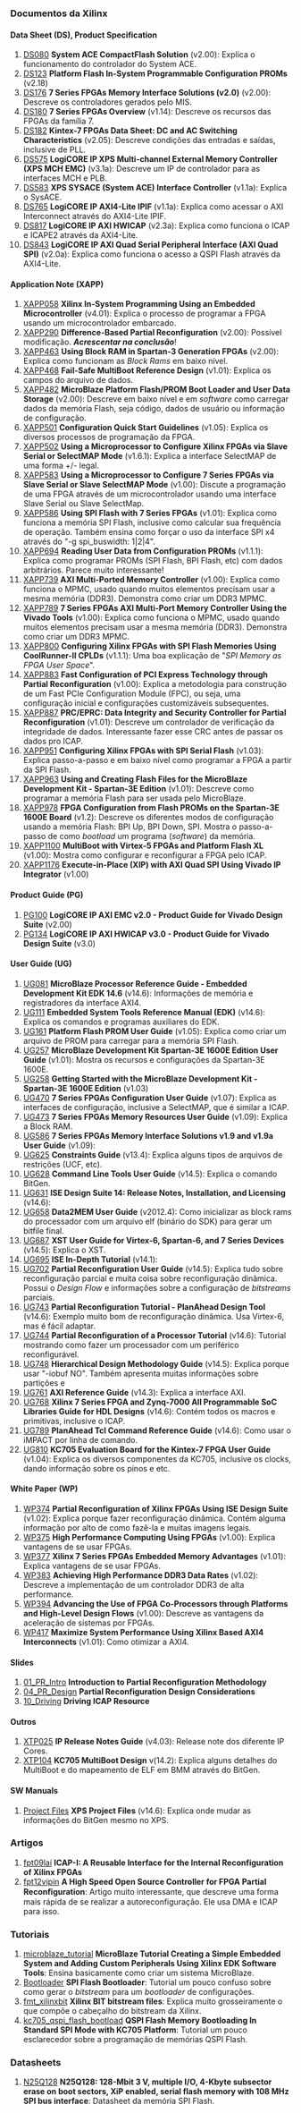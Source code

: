 ### Documentos da Xilinx
#### Data Sheet (DS), Product Specification
1. [DS080] **System ACE CompactFlash Solution** (v2.00): Explica o funcionamento do controlador do System ACE.
1. [DS123] **Platform Flash In-System Programmable Configuration PROMs** (v2.18)
2. [DS176] **7 Series FPGAs Memory Interface Solutions (v2.0)** (v2.00): Descreve os controladores gerados pelo MIS.
3. [DS180] **7 Series FPGAs Overview** (v1.14): Descreve os recursos das FPGAs da família 7.
4. [DS182] **Kintex-7 FPGAs Data Sheet: DC and AC Switching Characteristics** (v2.05): Descreve condições das entradas e saídas, inclusive de PLL.
5. [DS575] **LogiCORE IP XPS Multi-channel External Memory Controller (XPS MCH EMC)** (v3.1a): Descreve um IP de controlador para as interfaces MCH e PLB.
6. [DS583] **XPS SYSACE (System ACE) Interface Controller** (v1.1a): Explica o SysACE.
6. [DS765] **LogiCORE IP AXI4-Lite IPIF** (v1.1a): Explica como acessar o AXI Interconnect através do AXI4-Lite IPIF.
7. [DS817] **LogiCORE IP AXI HWICAP** (v2.3a): Explica como funciona o ICAP e ICAPE2 através da AXI4-Lite.
8. [DS843] **LogiCORE IP AXI Quad Serial Peripheral Interface (AXI Quad SPI)** (v2.0a): Explica como funciona o acesso a QSPI Flash através da AXI4-Lite.

#### Application Note (XAPP)
1. [XAPP058] **Xilinx In-System Programming Using an Embedded Microcontroller** (v4.01): Explica o processo de programar a FPGA usando um microcontrolador embarcado.
1. [XAPP290] **Difference-Based Partial Reconfiguration** (v2.00): Possível modificação. _**Acrescentar na conclusão**_!
2. [XAPP463] **Using Block RAM in Spartan-3 Generation FPGAs** (v2.00): Explica como funcionam as _Block Rams_ em baixo nível.
3. [XAPP468] **Fail-Safe MultiBoot Reference Design** (v1.01): Explica os campos do arquivo de dados.
3. [XAPP482] **MicroBlaze Platform Flash/PROM Boot Loader and User Data Storage** (v2.00): Descreve em baixo nível e em _software_ como carregar dados da memória Flash, seja código, dados de usuário ou informação de configuração.
4. [XAPP501] **Configuration Quick Start Guidelines** (v1.05): Explica os diversos processos de programação da FPGA.
4. [XAPP502] **Using a Microprocessor to Configure Xilinx FPGAs via Slave Serial or SelectMAP Mode** (v1.6.1): Explica a interface SelectMAP de uma forma +/- legal.
5. [XAPP583] **Using a Microprocessor to Configure 7 Series FPGAs via Slave Serial or Slave SelectMAP Mode** (v1.00): Discute a programação de uma FPGA através de um microcontrolador usando uma interface Slave Serial ou Slave SelectMap.
5. [XAPP586] **Using SPI Flash with 7 Series FPGAs** (v1.01): Explica como funciona a memória SPI Flash, inclusive como calcular sua frequência de operação. Também ensina como forçar o uso da interface SPI x4 através do "-g spi_buswidth: 1|2|4".
6. [XAPP694] **Reading User Data from Configuration PROMs** (v1.1.1): Explica como programar PROMs (SPI Flash, BPI Flash, etc) com dados arbitrários. Parece muito interessante!
5. [XAPP739] **AXI Multi-Ported Memory Controller** (v1.00): Explica como funciona o MPMC, usado quando muitos elementos precisam usar a mesma memória (DDR3). Demonstra como criar um DDR3 MPMC.
6. [XAPP789] **7 Series FPGAs AXI Multi-Port Memory Controller Using the Vivado Tools** (v1.00): Explica como funciona o MPMC, usado quando muitos elementos precisam usar a mesma memória (DDR3). Demonstra como criar um DDR3 MPMC.
6. [XAPP800] **Configuring Xilinx FPGAs with SPI Flash Memories Using CoolRunner-II CPLDs** (v1.1.1): Uma boa explicação de "_SPI Memory as FPGA User Space_".
7. [XAPP883] **Fast Configuration of PCI Express Technology through Partial Reconfiguration** (v1.00): Explica a metodologia para construção de um Fast PCIe Configuration Module (FPC), ou seja, uma configuração inicial e configurações customizáveis subsequentes.
8. [XAPP887] **PRC/EPRC: Data Integrity and Security Controller for Partial Reconfiguration** (v1.01): Descreve um controlador de verificação da integridade de dados. Interessante fazer esse CRC antes de passar os dados pro ICAP.
8. [XAPP951] **Configuring Xilinx FPGAs with SPI Serial Flash** (v1.03): Explica passo-a-passo e em baixo nível como programar a FPGA a partir da SPI Flash.
9. [XAPP963] **Using and Creating Flash Files for the MicroBlaze Development Kit - Spartan-3E Edition** (v1.01): Descreve como programar a memória Flash para ser usada pelo MicroBlaze.
10. [XAPP978] **FPGA Configuration from Flash PROMs on the Spartan-3E 1600E Board** (v1.2): Descreve os diferentes modos de configuração usando a memória Flash: BPI Up, BPI Down, SPI. Mostra o passo-a-passo de como _bootload_ um programa (_software_) da memória.
11. [XAPP1100] **MultiBoot with Virtex-5 FPGAs and Platform Flash XL** (v1.00): Mostra como configurar e reconfigurar a FPGA pelo ICAP.
12. [XAPP1176] **Execute-in-Place (XIP) with AXI Quad SPI Using Vivado IP Integrator** (v1.00)

#### Product Guide (PG)
1. [PG100] **LogiCORE IP AXI EMC v2.0 - Product Guide for Vivado Design Suite** (v2.00)
2. [PG134] **LogiCORE IP AXI HWICAP v3.0 - Product Guide for Vivado Design Suite** (v3.0)

#### User Guide (UG)
1. [UG081] **MicroBlaze Processor Reference Guide - Embedded Development Kit EDK 14.6** (v14.6): Informações de memória e registradores da interface AXI4.
1. [UG111] **Embedded System Tools Reference Manual (EDK)** (v14.6): Explica os comandos e programas auxiliares do EDK.
1. [UG161] **Platform Flash PROM User Guide** (v1.05): Explica como criar um arquivo de PROM para carregar para a memória SPI Flash.
2. [UG257] **MicroBlaze Development Kit Spartan-3E 1600E Edition User Guide** (v1.01): Mostra os recursos e configurações da Spartan-3E 1600E.
3. [UG258] **Getting Started with the MicroBlaze Development Kit - Spartan-3E 1600E Edition** (v1.03)
1. [UG470] **7 Series FPGAs Configuration User Guide** (v1.07): Explica as interfaces de configuração, inclusive a SelectMAP, que é similar a ICAP.
1. [UG473] **7 Series FPGAs Memory Resources User Guide** (v1.09): Explica a Block RAM.
1. [UG586] **7 Series FPGAs Memory Interface Solutions v1.9 and v1.9a User Guide** (v1.09):  
2. [UG625] **Constraints Guide** (v13.4): Explica alguns tipos de arquivos de restrições (UCF, etc).
2. [UG628] **Command Line Tools User Guide** (v14.5): Explica o comando BitGen.
3. [UG631] **ISE Design Suite 14: Release Notes, Installation, and Licensing** (v14.6):
3. [UG658] **Data2MEM User Guide** (v2012.4): Como inicializar as block rams do processador com um arquivo elf (binário do SDK) para gerar um bitfile final.
4. [UG687] **XST User Guide for Virtex-6, Spartan-6, and 7 Series Devices** (v14.5): Explica o XST.
3. [UG695] **ISE In-Depth Tutorial** (v14.1):
3. [UG702] **Partial Reconfiguration User Guide** (v14.5): Explica tudo sobre reconfiguração parcial e muita coisa sobre reconfiguração dinâmica. Possui o _Design Flow_ e informações sobre a configuração de _bitstreams_ parciais.
3. [UG743] **Partial Reconfiguration Tutorial - PlanAhead Design Tool** (v14.6): Exemplo muito bom de reconfiguração dinâmica. Usa Virtex-6, mas é fácil adaptar.
4. [UG744] **Partial Reconfiguration of a Processor Tutorial** (v14.6): Tutorial mostrando como fazer um processador com um periférico reconfigurável.
3. [UG748] **Hierarchical Design Methodology Guide** (v14.5): Explica porque usar "-iobuf NO". Também apresenta muitas informações sobre partições e 
4. [UG761] **AXI Reference Guide** (v14.3): Explica a interface AXI.
5. [UG768] **Xilinx 7 Series FPGA and Zynq-7000 All Programmable SoC Libraries Guide for HDL Designs** (v14.6): Contém todos os macros e primitivas, inclusive o ICAP.
5. [UG789] **PlanAhead Tcl Command Reference Guide** (v14.6): Como usar o iMPACT por linha de comando.
6. [UG810] **KC705 Evaluation Board for the Kintex-7 FPGA User Guide** (v1.04): Explica os diversos componentes da KC705, inclusive os clocks, dando informação sobre os pinos e etc.

#### White Paper (WP)
1. [WP374] **Partial Reconfiguration of Xilinx FPGAs Using ISE Design Suite** (v1.02): Explica porque fazer reconfiguração dinâmica. Contém alguma informação por alto de como fazê-la e muitas imagens legais.
2. [WP375] **High Performance Computing Using FPGAs** (v1.00): Explica vantagens de se usar FPGAs.
2. [WP377] **Xilinx 7 Series FPGAs Embedded Memory Advantages** (v1.01): Explica vantagens de se usar FPGAs.
2. [WP383] **Achieving High Performance DDR3 Data Rates** (v1.02): Descreve a implementação de um controlador DDR3 de alta performance.
2. [WP394] **Advancing the Use of FPGA Co-Processors through Platforms and High-Level Design Flows** (v1.00): Descreve as vantagens da aceleração de sistemas por FPGAs.
3. [WP417] **Maximize System Performance Using Xilinx Based AXI4 Interconnects** (v1.01): Como otimizar a AXI4.
 
#### Slides
1. [01_PR_Intro] **Introduction to Partial Reconfiguration Methodology**
2. [04_PR_Design] **Partial Reconfiguration Design Considerations**
3. [10_Driving] **Driving ICAP Resource**

#### Outros
1. [XTP025] **IP Release Notes Guide** (v4.03): Release note dos diferente IP Cores.
2. [XTP104] **KC705 MultiBoot Design** v(14.2): Explica alguns detalhes do MultiBoot e do mapeamento de ELF em BMM através do BitGen.

#### SW Manuals
1. [Project Files](http://www.xilinx.com/support/documentation/sw_manuals/xilinx14_6/platform_studio/ps_r_gst_project_files.htm) **XPS Project Files** (v14.6): Explica onde mudar as informações do BitGen mesmo no XPS.

### Artigos
1. [fpt09lai] **ICAP-I: A Reusable Interface for the Internal Reconfiguration of Xilinx FPGAs**
2. [fpt12vipin] **A High Speed Open Source Controller for FPGA Partial Reconﬁguration**: Artigo muito interessante, que descreve uma forma mais rápida de se realizar a autoreconfiguração. Ele usa DMA e ICAP para isso.

### Tutoriais
1. [microblaze_tutorial] **MicroBlaze Tutorial Creating a Simple Embedded System and Adding Custom Peripherals Using Xilinx EDK Software Tools**: Ensina basicamente como criar um sistema MicroBlaze.
2. [Bootloader] **SPI Flash Bootloader**: Tutorial um pouco confuso sobre como gerar o _bitstream_ para um _bootloader_ de configurações.
3. [fmt_xilinxbit] **Xilinx BIT bitstream files**: Explica muito grosseiramente o que compõe o cabeçalho do bitstream da Xilinx.
4. [kc705_qspi_flash_bootload] **QSPI Flash Memory Bootloading In Standard SPI Mode with KC705 Platform**: Tutorial um pouco esclarecedor sobre a programação de memórias QSPI Flash.

### Datasheets
1. [N25Q128] **N25Q128: 128-Mbit 3 V, multiple I/O, 4-Kbyte subsector erase on boot sectors, XiP enabled, serial flash memory with 108 MHz SPI bus interface**: Datasheet da memória SPI Flash.

[DS080]: ./Xilinx/ds/ds080.pdf
[DS123]: ./Xilinx/ds/ds123.pdf
[DS176]: ./Xilinx/ds/ds176.pdf
[DS180]: ./Xilinx/ds/ds180.pdf
[DS182]: ./Xilinx/ds/ds182.pdf
[DS575]: ./Xilinx/ds/ds575.pdf
[DS583]: ./Xilinx/ds/ds583.pdf
[DS765]: ./Xilinx/ds/ds765.pdf
[DS817]: ./Xilinx/ds/ds817.pdf
[DS843]: ./Xilinx/ds/ds843.pdf

[WP374]: ./Xilinx/wp/wp374.pdf
[WP375]: ./Xilinx/wp/wp375.pdf
[WP377]: ./Xilinx/wp/wp377.pdf
[WP383]: ./Xilinx/wp/wp383.pdf
[WP394]: ./Xilinx/wp/wp394.pdf
[WP417]: ./Xilinx/wp/wp417.pdf

[XAPP058]: ./Xilinx/xapp/xapp058.pdf
[XAPP290]: ./Xilinx/xapp/xapp290.pdf
[XAPP463]: ./Xilinx/xapp/xapp463.pdf
[XAPP468]: ./Xilinx/xapp/xapp468.pdf
[XAPP482]: ./Xilinx/xapp/xapp482.pdf
[XAPP501]: ./Xilinx/xapp/xapp501.pdf
[XAPP502]: ./Xilinx/xapp/xapp502.pdf
[XAPP583]: ./Xilinx/xapp/xapp583.pdf
[XAPP586]: ./Xilinx/xapp/xapp586.pdf
[XAPP694]: ./Xilinx/xapp/xapp694.pdf
[XAPP739]: ./Xilinx/xapp/xapp739.pdf
[XAPP789]: ./Xilinx/xapp/xapp789.pdf
[XAPP800]: ./Xilinx/xapp/xapp800.pdf
[XAPP883]: ./Xilinx/xapp/xapp883.pdf
[XAPP887]: ./Xilinx/xapp/xapp887.pdf
[XAPP951]: ./Xilinx/xapp/xapp951.pdf
[XAPP963]: ./Xilinx/xapp/xapp963.pdf
[XAPP978]: ./Xilinx/xapp/xapp978.pdf
[XAPP1100]: ./Xilinx/xapp/xapp1100.pdf
[XAPP1176]: ./Xilinx/xapp/xapp1176.pdf

[PG100]: ./Xilinx/pg/pg100.pdf
[PG134]: ./Xilinx/pg/pg134.pdf

[UG081]: ./Xilinx/ug/ug081.pdf
[UG111]: ./Xilinx/ug/ug111.pdf
[UG161]: ./Xilinx/ug/ug161.pdf
[UG257]: ./Xilinx/ug/ug257.pdf
[UG258]: ./Xilinx/ug/ug258.pdf
[UG470]: ./Xilinx/ug/ug470.pdf
[UG473]: ./Xilinx/ug/ug473.pdf
[UG586]: ./Xilinx/ug/ug586.pdf
[UG625]: ./Xilinx/ug/ug625.pdf
[UG628]: ./Xilinx/ug/ug628.pdf
[UG631]: ./Xilinx/ug/ug631.pdf
[UG658]: ./Xilinx/ug/ug658.pdf
[UG687]: ./Xilinx/ug/ug687.pdf
[UG695]: ./Xilinx/ug/ug695.pdf
[UG702]: ./Xilinx/ug/ug702.pdf
[UG743]: ./Xilinx/ug/ug743.pdf
[UG744]: ./Xilinx/ug/ug744.pdf
[UG748]: ./Xilinx/ug/ug748.pdf
[UG761]: ./Xilinx/ug/ug761.pdf
[UG768]: ./Xilinx/ug/ug768.pdf
[UG789]: ./Xilinx/ug/ug789.pdf
[UG810]: ./Xilinx/ug/ug810.pdf

[01_PR_Intro]: 	./Xilinx/others/01_PR_Intro.pdf
[04_PR_Design]: ./Xilinx/others/04_PR_Design.pdf
[10_Driving]: 	./Xilinx/others/10_Driving.pdf

[XTP025]: ./Xilinx/xtp/xtp025.pdf
[XTP104]: ./Xilinx/xtp/xtp104.pdf

[fpt09lai]: 	./Artigos/fpt09lai.pdf
[fpt12vipin]: 	./Artigos/fpt12vipin.pdf

[microblaze_tutorial]: 	./Tutoriais/microblaze_tutorial.pdf
[Bootloader]: 			./Tutoriais/Bootloader.pdf
[fmt_xilinxbit]:		./Tutoriais/fmt_xilinxbit.pdf
[kc705_qspi_flash_bootload]: ./Tutoriais/kc705_qspi_flash_bootload.pdf

[N25Q128]:		./Datasheet/N25Q128.pdf

